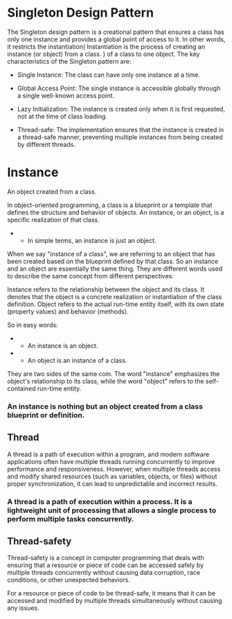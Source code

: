 # Singleton Design Pattern

The Singleton design pattern is a creational pattern that ensures a class has only one instance and provides a global point of access to it. In other words, it restricts the instantiation( Instantiation is the process of creating an instance (or object) from a class. ) of a class to one object.
The key characteristics of the Singleton pattern are:

- Single Instance: The class can have only one instance at a time.

- Global Access Point: The single instance is accessible globally through a single well-known access point.

- Lazy Initialization: The instance is created only when it is first requested, not at the time of class loading.

- Thread-safe: The implementation ensures that the instance is created in a thread-safe manner, preventing multiple instances from being created by different threads.

# Instance

An object created from a class.

In object-oriented programming, a class is a blueprint or a template that defines the structure and behavior of objects. An instance, or an object, is a specific realization of that class.

- - In simple terms, an instance is just an object.

When we say "instance of a class", we are referring to an object that has been created based on the blueprint defined by that class.
So an instance and an object are essentially the same thing. They are different words used to describe the same concept from different perspectives:

Instance refers to the relationship between the object and its class. It denotes that the object is a concrete realization or instantiation of the class definition.
Object refers to the actual run-time entity itself, with its own state (property values) and behavior (methods).

So in easy words:

- - An instance is an object.
- - An object is an instance of a class.

They are two sides of the same coin. The word "instance" emphasizes the object's relationship to its class, while the word "object" refers to the self-contained run-time entity.

### An instance is nothing but an object created from a class blueprint or definition.

## Thread

A thread is a path of execution within a program, and modern software applications often have multiple threads running concurrently to improve performance and responsiveness. However, when multiple threads access and modify shared resources (such as variables, objects, or files) without proper synchronization, it can lead to unpredictable and incorrect results.

### A thread is a path of execution within a process. It is a lightweight unit of processing that allows a single process to perform multiple tasks concurrently.

## Thread-safety

Thread-safety is a concept in computer programming that deals with ensuring that a resource or piece of code can be accessed safely by multiple threads concurrently without causing data corruption, race conditions, or other unexpected behaviors.

For a resource or piece of code to be thread-safe, it means that it can be accessed and modified by multiple threads simultaneously without causing any issues.

